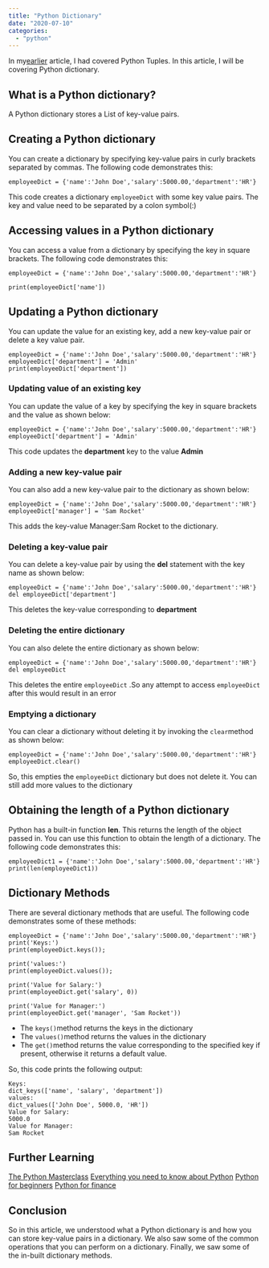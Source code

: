 ```yaml
---
title: "Python Dictionary"
date: "2020-07-10"
categories: 
  - "python"
---
```


In my[earlier](https://learnjava.co.in/python-tuples/) article, I had covered Python Tuples. In this article, I will be covering Python dictionary.

## What is a Python dictionary?

A Python dictionary stores a List of key-value pairs.

## Creating a Python dictionary

You can create a dictionary by specifying key-value pairs in curly brackets separated by commas. The following code demonstrates this:

```
employeeDict = {'name':'John Doe','salary':5000.00,'department':'HR'}
```

This code creates a dictionary `employeeDict` with some key value pairs. The key and value need to be separated by a colon symbol(:)

## Accessing values in a Python dictionary

You can access a value from a dictionary by specifying the key in square brackets. The following code demonstrates this:

```
employeeDict = {'name':'John Doe','salary':5000.00,'department':'HR'}

print(employeeDict['name'])
```

## Updating a Python dictionary

You can update the value for an existing key, add a new key-value pair or delete a key value pair.

```
employeeDict = {'name':'John Doe','salary':5000.00,'department':'HR'}
employeeDict['department'] = 'Admin'
print(employeeDict['department'])
```

### Updating value of an existing key

You can update the value of a key by specifying the key in square brackets and the value as shown below:

```
employeeDict = {'name':'John Doe','salary':5000.00,'department':'HR'}
employeeDict['department'] = 'Admin'

```

This code updates the **department** key to the value **Admin**

### Adding a new key-value pair

You can also add a new key-value pair to the dictionary as shown below:

```
employeeDict = {'name':'John Doe','salary':5000.00,'department':'HR'}
employeeDict['manager'] = 'Sam Rocket'

```

This adds the key-value Manager:Sam Rocket to the dictionary.

### Deleting a key-value pair

You can delete a key-value pair by using the **del** statement with the key name as shown below:

```
employeeDict = {'name':'John Doe','salary':5000.00,'department':'HR'}
del employeeDict['department']
```

This deletes the key-value corresponding to **department**

### Deleting the entire dictionary

You can also delete the entire dictionary as shown below:

```
employeeDict = {'name':'John Doe','salary':5000.00,'department':'HR'}
del employeeDict
```

This deletes the entire `employeeDict` .So any attempt to access `employeeDict` after this would result in an error

### Emptying a dictionary

You can clear a dictionary without deleting it by invoking the `clear`method as shown below:

```
employeeDict = {'name':'John Doe','salary':5000.00,'department':'HR'}
employeeDict.clear()
```

So, this empties the `employeeDict` dictionary but does not delete it. You can still add more values to the dictionary

## Obtaining the length of a Python dictionary

Python has a built-in function **len**. This returns the length of the object passed in. You can use this function to obtain the length of a dictionary. The following code demonstrates this:

```
employeeDict1 = {'name':'John Doe','salary':5000.00,'department':'HR'}
print(len(employeeDict1))
```

## Dictionary Methods

There are several dictionary methods that are useful. The following code demonstrates some of these methods:

```
employeeDict = {'name':'John Doe','salary':5000.00,'department':'HR'}
print('Keys:')
print(employeeDict.keys()); 

print('values:')
print(employeeDict.values());

print('Value for Salary:')
print(employeeDict.get('salary', 0))

print('Value for Manager:')
print(employeeDict.get('manager', 'Sam Rocket'))
```

- The `keys()`method returns the keys in the dictionary
- The `values()`method returns the values in the dictionary
- The `get()`method returns the value corresponding to the specified key if present, otherwise it returns a default value.

So, this code prints the following output:

```
Keys:
dict_keys(['name', 'salary', 'department'])
values:
dict_values(['John Doe', 5000.0, 'HR'])
Value for Salary:
5000.0
Value for Manager:
Sam Rocket
```

## Further Learning

[The Python Masterclass](https://click.linksynergy.com/deeplink?id=MnzIZAZNE5Y&mid=39197&murl=https%3A%2F%2Fwww.udemy.com%2Fcourse%2Fpython-the-complete-python-developer-course%2F) [Everything you need to know about Python](https://click.linksynergy.com/deeplink?id=MnzIZAZNE5Y&mid=39197&murl=https%3A%2F%2Fwww.udemy.com%2Fcourse%2Fthe-python-bible%2F) [Python for beginners](https://click.linksynergy.com/deeplink?id=MnzIZAZNE5Y&mid=39197&murl=https%3A%2F%2Fwww.udemy.com%2Fcourse%2Fpython-programming-projects%2F) [Python for finance](https://click.linksynergy.com/deeplink?id=MnzIZAZNE5Y&mid=39197&murl=https%3A%2F%2Fwww.udemy.com%2Fcourse%2Fpython-for-finance-investment-fundamentals-data-analytics%2F)

## Conclusion

So in this article, we understood what a Python dictionary is and how you can store key-value pairs in a dictionary. We also saw some of the common operations that you can perform on a dictionary. Finally, we saw some of the in-built dictionary methods.
